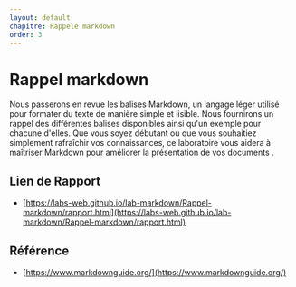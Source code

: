```yaml
---
layout: default
chapitre: Rappele markdown
order: 3
---
```


# Rappel markdown

Nous passerons en revue les balises Markdown, un langage léger utilisé pour formater du texte de manière simple et lisible. Nous fournirons un rappel des différentes balises disponibles ainsi qu'un exemple pour chacune d'elles. Que vous soyez débutant ou que vous souhaitiez simplement rafraîchir vos connaissances, ce laboratoire vous aidera à maîtriser Markdown pour améliorer la présentation de vos documents .

## Lien de Rapport

- [https://labs-web.github.io/lab-markdown/Rappel-markdown/rapport.html](https://labs-web.github.io/lab-markdown/Rappel-markdown/rapport.html)

## Référence

- [https://www.markdownguide.org/](https://www.markdownguide.org/)
